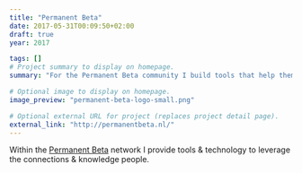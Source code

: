 ```yaml
---
title: "Permanent Beta"
date: 2017-05-31T00:09:50+02:00
draft: true
year: 2017

tags: []
# Project summary to display on homepage.
summary: "For the Permanent Beta community I build tools that help them organize the community in a more fluid way."

# Optional image to display on homepage.
image_preview: "permanent-beta-logo-small.png"

# Optional external URL for project (replaces project detail page).
external_link: "http://permanentbeta.nl/"
---
```


Within the [Permanent Beta](http://permanentbeta.nl) network I provide tools & technology to leverage the connections & knowledge people. 